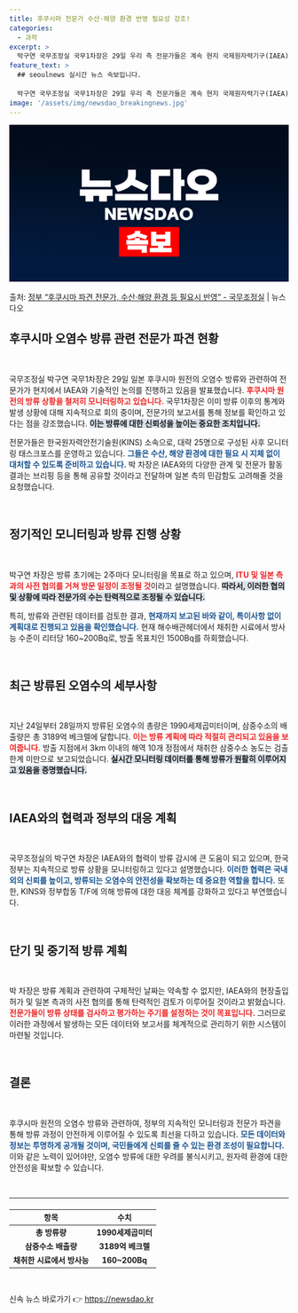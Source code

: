 ```yaml
---
title: 후쿠시마 전문가 수산·해양 환경 반영 필요성 강조!
categories:
  - 과학
excerpt: >
  박구연 국무조정실 국무1차장은 29일 우리 측 전문가들은 계속 현지 국제원자력기구(IAEA) 전문가들과 여러…
feature_text: >
  ## seoulnews 실시간 뉴스 속보입니다.

  박구연 국무조정실 국무1차장은 29일 우리 측 전문가들은 계속 현지 국제원자력기구(IAEA) 전문가들과 여러…
image: '/assets/img/newsdao_breakingnews.jpg'
---
```


![뉴스다오 속보](/assets/img/newsdao_breakingnews.jpg)

<p>출처: <a href="https://newsdao.kr/1732" rel="dofollow">정부 “후쿠시마 파견 전문가, 수산·해양 환경 등 필요시 반영”  - 국무조정실</a> | 뉴스다오</p>

<h2 data-ke-size="size26">후쿠시마 오염수 방류 관련 전문가 파견 현황</h2>

<p data-ke-size="size16">&nbsp;</p>

국무조정실 박구연 국무1차장은 29일 일본 후쿠시마 원전의 오염수 방류와 관련하여 전문가가 현지에서 IAEA와 기술적인 논의를 진행하고 있음을 발표했습니다. <b><span style="color: #ee2323;">후쿠시마 원전의 방류 상황을 철저히 모니터링하고 있습니다.</span></b> 국무1차장은 이미 방류 이후의 통계와 발생 상황에 대해 지속적으로 회의 중이며, 전문가의 보고서를 통해 정보를 확인하고 있다는 점을 강조했습니다. <b><span style="background-color: #21538527;">이는 방류에 대한 신뢰성을 높이는 중요한 조치입니다.</span></b>

전문가들은 한국원자력안전기술원(KINS) 소속으로, 대략 25명으로 구성된 사후 모니터링 태스크포스를 운영하고 있습니다. <b><span style="color: #1a5490;">그들은 수산, 해양 환경에 대한 필요 시 지체 없이 대처할 수 있도록 준비하고 있습니다.</span></b> 박 차장은 IAEA와의 다양한 관계 및 전문가 활동 결과는 브리핑 등을 통해 공유할 것이라고 전달하며 일본 측의 민감함도 고려해줄 것을 요청했습니다. 

<p data-ke-size="size16">&nbsp;</p>

<h2 data-ke-size="size26">정기적인 모니터링과 방류 진행 상황</h2>

<p data-ke-size="size16">&nbsp;</p>

박구연 차장은 방류 초기에는 2주마다 모니터링을 목표로 하고 있으며, <b><span style="color: #ee2323;">ITU 및 일본 측과의 사전 협의를 거쳐 방문 일정이 조정될 것</span></b>이라고 설명했습니다. <b><span style="background-color: #21538527;">따라서, 이러한 협의 및 상황에 따라 전문가의 수는 탄력적으로 조정될 수 있습니다.</span></b> 

특히, 방류와 관련된 데이터를 검토한 결과, <b><span style="color: #1a5490;">현재까지 보고된 바와 같이, 특이사항 없이 계획대로 진행되고 있음을 확인했습니다.</span></b> 현재 해수배관헤더에서 채취한 시료에서 방사능 수준이 리터당 160~200Bq로, 방출 목표치인 1500Bq를 하회했습니다. 

<p data-ke-size="size16">&nbsp;</p>

<h2 data-ke-size="size26">최근 방류된 오염수의 세부사항</h2>

<p data-ke-size="size16">&nbsp;</p>

지난 24일부터 28일까지 방류된 오염수의 총량은 1990세제곱미터이며, 삼중수소의 배출량은 총 3189억 베크렐에 달합니다. <b><span style="color: #ee2323;">이는 방류 계획에 따라 적절히 관리되고 있음을 보여줍니다.</span></b> 방출 지점에서 3km 이내의 해역 10개 정점에서 채취한 삼중수소 농도는 검출 한계 미만으로 보고되었습니다. <b><span style="background-color: #21538527;">실시간 모니터링 데이터를 통해 방류가 원활히 이루어지고 있음을 증명했습니다.</span></b>

<p data-ke-size="size16">&nbsp;</p>

<h2 data-ke-size="size26">IAEA와의 협력과 정부의 대응 계획</h2>

<p data-ke-size="size16">&nbsp;</p>

국무조정실의 박구연 차장은 IAEA와의 협력이 방류 감시에 큰 도움이 되고 있으며, 한국 정부는 지속적으로 방류 상황을 모니터링하고 있다고 설명했습니다. <b><span style="color: #1a5490;">이러한 협력은 국내외의 신뢰를 높이고, 방류되는 오염수의 안전성을 확보하는 데 중요한 역할을 합니다.</span></b> 또한, KINS와 정부합동 T/F에 의해 방류에 대한 대응 체계를 강화하고 있다고 부연했습니다.

<p data-ke-size="size16">&nbsp;</p>

<h2 data-ke-size="size26">단기 및 중기적 방류 계획</h2>

<p data-ke-size="size16">&nbsp;</p>

박 차장은 방류 계획과 관련하여 구체적인 날짜는 약속할 수 없지만, IAEA와의 현장출입 허가 및 일본 측과의 사전 협의를 통해 탄력적인 검토가 이루어질 것이라고 밝혔습니다. <b><span style="color: #ee2323;">전문가들이 방류 상태를 검사하고 평가하는 주기를 설정하는 것이 목표입니다.</span></b> 그러므로 이러한 과정에서 발생하는 모든 데이터와 보고서를 체계적으로 관리하기 위한 시스템이 마련될 것입니다. 

<p data-ke-size="size16">&nbsp;</p>

<h2 data-ke-size="size26">결론</h2>

<p data-ke-size="size16">&nbsp;</p>

후쿠시마 원전의 오염수 방류와 관련하여, 정부의 지속적인 모니터링과 전문가 파견을 통해 방류 과정이 안전하게 이루어질 수 있도록 최선을 다하고 있습니다. <b><span style="color: #1a5490;">모든 데이터와 정보는 투명하게 공개될 것이며, 국민들에게 신뢰를 줄 수 있는 환경 조성이 필요합니다.</span></b> 이와 같은 노력이 있어야만, 오염수 방류에 대한 우려를 불식시키고, 원자력 환경에 대한 안전성을 확보할 수 있습니다.

<p data-ke-size="size16">&nbsp;</p>

<hr class="divider" />

<table style="margin-top: 20px; width: 100%;">
    <thead>
        <tr>
            <th style="text-align: center;">항목</th>
            <th style="text-align: center;">수치</th>
        </tr>
    </thead>
    <tbody>
        <tr>
            <td style="text-align: center;"><b>총 방류량</b></td>
            <td style="text-align: center;"><b>1990세제곱미터</b></td>
        </tr>
        <tr>
            <td style="text-align: center;"><b>삼중수소 배출량</b></td>
            <td style="text-align: center;"><b>3189억 베크렐</b></td>
        </tr>
        <tr>
            <td style="text-align: center;"><b>채취한 시료에서 방사능</b></td>
            <td style="text-align: center;"><b>160~200Bq</b></td>
        </tr>
    </tbody>
</table>

<p data-ke-size="size16">&nbsp;</p> 

신속 뉴스 바로가기 👉 <a href="https://newsdao.kr" rel="dofollow">https://newsdao.kr</a>


